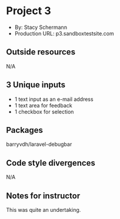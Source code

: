 # Project 3
+ By: Stacy Schermann
+ Production URL: p3.sandboxtestsite.com

## Outside resources
N/A

## 3 Unique inputs
- 1 text input as an e-mail address
- 1 text area for feedback
- 1 checkbox for selection

## Packages
barryvdh/laravel-debugbar

## Code style divergences
N/A

## Notes for instructor
This was quite an undertaking.
